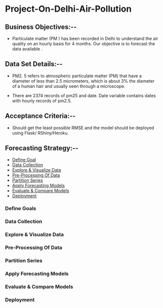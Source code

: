 # Project-On-Delhi-Air-Pollution

## Business Objectives:-- 

- Particulate matter (PM ) has been recorded in Delhi to understand the air quality
  on an hourly basis for 4 months. Our objective is to forecast the data available .

## Data Set Details:--

- PM2. 5 refers to atmospheric particulate matter (PM) that have a diameter of less than
  2.5 micrometers, which is about 3% the diameter of a human hair and usually seen
  through a microscope.
        
- There are 2374 records of  pm25 and date. Date variable contains dates with hourly records of pm2.5.

## Acceptance Criteria:--
- Should get the least possible RMSE and the model should be deployed
  using Flask/ RShiny/Heroku.
        
## Forecasting Strategy:--

- [Define Goal](https://github.com/chetansy/Project-On-Delhi-Air-Pollution#define-goals)
- [Data Collection](https://github.com/chetansy/Project-On-Delhi-Air-Pollution#data-collection)
- [Explore & Visualize Data](https://github.com/chetansy/Project-On-Delhi-Air-Pollution#explore--visualize-data)
- [Pre-Processing Of Data](https://github.com/chetansy/Project-On-Delhi-Air-Pollution#pre-processing-of-data)
- [Partition Series](https://github.com/chetansy/Project-On-Delhi-Air-Pollution#partition-series)
- [Apply Forecasting Models](https://github.com/chetansy/Project-On-Delhi-Air-Pollution#apply-forecasting-models)
- [Evaluate & Compare Models](https://github.com/chetansy/Project-On-Delhi-Air-Pollution#evaluate--compare-models)
- [Deployment](https://github.com/chetansy/Project-On-Delhi-Air-Pollution#deployment)

### Define Goals

### Data Collection

### Explore & Visualize Data
        
### Pre-Processing Of Data

### Partition Series

### Apply Forecasting Models

### Evaluate & Compare Models

### Deployment
